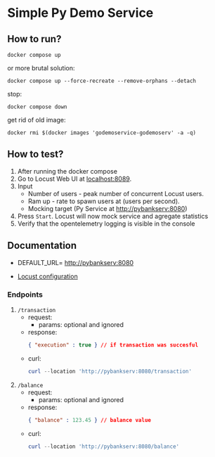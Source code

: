 # Simple Py Demo Service

## How to run?

```shell
docker compose up
```

or more brutal solution:

```shell
docker compose up --force-recreate --remove-orphans --detach
```

stop:

```shell
docker compose down
```

get rid of old image:

```shell
docker rmi $(docker images 'godemoservice-godemoserv' -a -q)
```

## How to test?

1. After running the docker compose
2. Go to Locust Web UI at [localhost:8089](http://localhost:8089/).
3. Input
    * Number of users - peak number of concurrent Locust users.
    * Ram up - rate to spawn users at (users per second).
    * Mocking target (Py Service at [http://pybankserv:8080](http://pybankserv:8080))
4. Press `Start`. Locust will now mock service and agregate statistics
5. Verify that the opentelemetry logging is visible in the console

## Documentation

* DEFAULT_URL= [http://pybankserv:8080](http://pybankserv:8080)

* [Locust configuration](https://docs.locust.io/en/stable/configuration.html)

### Endpoints

1. `/transaction`
    * request:
      * params: optional and ignored
    * response:
        ```json
        { "execution" : true } // if transaction was succesful
        ```
    * curl:
        ```ps1
        curl --location 'http://pybankserv:8080/transaction'
        ```
2. `/balance`
    * request:
      * params: optional and ignored
    * response:
        ```json
        { "balance" : 123.45 } // balance value
        ```
    * curl:
        ```ps1
        curl --location 'http://pybankserv:8080/balance'
        ```

